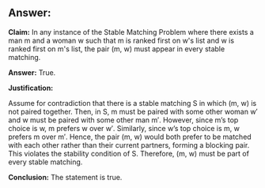 ## Answer:

**Claim:** In any instance of the Stable Matching Problem where there exists a man m and a woman w such that m is ranked first on w's list and w is ranked first on m's list, the pair (m, w) must appear in every stable matching.

**Answer:** True.

**Justification:**

Assume for contradiction that there is a stable matching S in which (m, w) is not paired together. Then, in S, m must be paired with some other woman w′ and w must be paired with some other man m′. However, since m’s top choice is w, m prefers w over w′. Similarly, since w’s top choice is m, w prefers m over m′. Hence, the pair (m, w) would both prefer to be matched with each other rather than their current partners, forming a blocking pair. This violates the stability condition of S. Therefore, (m, w) must be part of every stable matching.

**Conclusion:** The statement is true.
